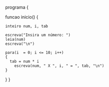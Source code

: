 <!-- 4- Gerar a tabuada de um valor solicitado pelo usuário e verificar se ele deseja novo cálculo de tabuada -->

programa 
{

  funcao inicio() 
  {
    
    inteiro num, i, tab

    escreva("Insira um número: ")
    leia(num)
    escreva("\n")

    para(i  = 0; i <= 10; i++)
    {
      tab = num * i
        escreva(num, " X ", i, " = ", tab, "\n")
    }
  }
}
